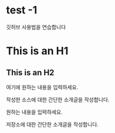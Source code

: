 # test -1
깃허브 사용법을 연습합니다

This is an H1
=============

This is an H2
-------------

여기에 원하는 내용을 입력하세요.

작성한 소스에 대한 간단한 소개글을 작성합니다.

원하는 내용을 입력하세요.

저장소에 대한 간단한 소개글을 작성합니다.

